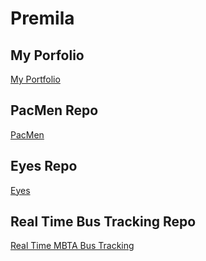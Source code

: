 # Premila
## My Porfolio
<a href= "https://premmuddu.github.io/Portfolio/"> My Portfolio </a>
## PacMen Repo
<a href= "https://premmuddu.github.io/PacMen/"> PacMen </a>
## Eyes Repo
<a href= "https://premmuddu.github.io/Eye/"> Eyes </a>
## Real Time Bus Tracking Repo
<a href= "https://premmuddu.github.io/Real Time MBTA Bus Tracking/"> Real Time MBTA Bus Tracking </a>
